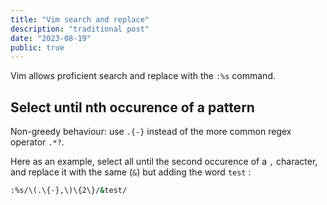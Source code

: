 ```yaml
---
title: "Vim search and replace"
description: "traditional post"
date: "2023-08-19"
public: true
---
```


Vim allows proficient search and replace with the ``:%s`` command.


## Select until nth occurence of a pattern

Non-greedy behaviour: use ``.{-}`` instead of the more common regex operator ``.*?``.

Here as an example, select all until the second occurence of a ``,`` character,
and replace it with the same (``&``) but adding the word ``test`` :

```bash
:%s/\(.\{-},\)\{2\}/&test/
```



